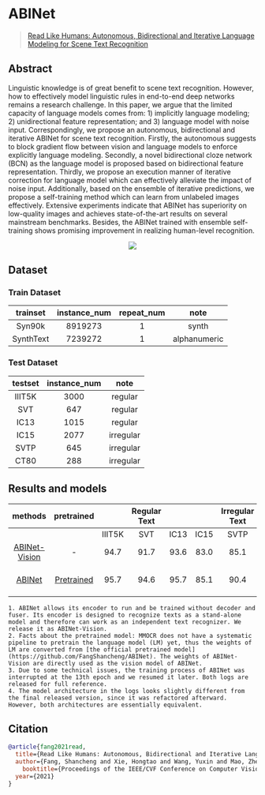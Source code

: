 # ABINet

>[Read Like Humans: Autonomous, Bidirectional and Iterative Language Modeling for Scene Text Recognition](https://arxiv.org/abs/2103.06495)

<!-- [ALGORITHM] -->
## Abstract

Linguistic knowledge is of great benefit to scene text recognition. However, how to effectively model linguistic rules in end-to-end deep networks remains a research challenge. In this paper, we argue that the limited capacity of language models comes from: 1) implicitly language modeling; 2) unidirectional feature representation; and 3) language model with noise input. Correspondingly, we propose an autonomous, bidirectional and iterative ABINet for scene text recognition. Firstly, the autonomous suggests to block gradient flow between vision and language models to enforce explicitly language modeling. Secondly, a novel bidirectional cloze network (BCN) as the language model is proposed based on bidirectional feature representation. Thirdly, we propose an execution manner of iterative correction for language model which can effectively alleviate the impact of noise input. Additionally, based on the ensemble of iterative predictions, we propose a self-training method which can learn from unlabeled images effectively. Extensive experiments indicate that ABINet has superiority on low-quality images and achieves state-of-the-art results on several mainstream benchmarks. Besides, the ABINet trained with ensemble self-training shows promising improvement in realizing human-level recognition.

<div align=center>
<img src="https://user-images.githubusercontent.com/22607038/145804331-9ae955dc-0d3b-41eb-a6b2-dc7c9f7c1bef.png"/>
</div>

## Dataset

### Train Dataset

| trainset  | instance_num | repeat_num |     note     |
| :-------: | :----------: | :--------: | :----------: |
|  Syn90k   |   8919273    |     1      |    synth     |
| SynthText |   7239272    |     1      | alphanumeric |

### Test Dataset

| testset | instance_num |   note    |
| :-----: | :----------: | :-------: |
| IIIT5K  |     3000     |  regular  |
|   SVT   |     647      |  regular  |
|  IC13   |     1015     |  regular  |
|  IC15   |     2077     | irregular |
|  SVTP   |     645      | irregular |
|  CT80   |     288      | irregular |

## Results and models

|                                                         methods                                                          |                                            pretrained                                            |        | Regular Text |       |       | Irregular Text |       | download                                                                                                                                                                                                                                                              |
| :----------------------------------------------------------------------------------------------------------------------: | :----------------------------------------------------------------------------------------------: | :----: | :----------: | :---: | :---: | :------------: | :---: | :-------------------------------------------------------------------------------------------------------------------------------------------------------------------------------------------------------------------------------------------------------------------- |
|                                                                                                                          |                                                                                                  | IIIT5K |     SVT      | IC13  | IC15  |      SVTP      | CT80  |                                                                                                                                                                                                                                                                       |
| [ABINet-Vision](https://github.com/open-mmlab/mmocr/tree/master/configs/textrecog/abinet/abinet_vision_only_academic.py) |                                                -                                                 |  94.7  |     91.7     | 93.6  | 83.0  |      85.1      | 86.5  | [model](https://download.openmmlab.com/mmocr/textrecog/abinet/abinet_vision_only_academic-e6b9ea89.pth) \| [log](https://download.openmmlab.com/mmocr/textrecog/abinet/20211201_195512.log)                                                                           |
|          [ABINet](https://github.com/open-mmlab/mmocr/tree/master/configs/textrecog/abinet/abinet_academic.py)           | [Pretrained](https://download.openmmlab.com/mmocr/textrecog/abinet/abinet_pretrain-1bed979b.pth) |  95.7  |     94.6     | 95.7  | 85.1  |      90.4      | 90.3  | [model](https://download.openmmlab.com/mmocr/textrecog/abinet/abinet_academic-f718abf6.pth) \| [log1](https://download.openmmlab.com/mmocr/textrecog/abinet/20211210_095832.log) \| [log2](https://download.openmmlab.com/mmocr/textrecog/abinet/20211213_131724.log) |

```{note}
1. ABINet allows its encoder to run and be trained without decoder and fuser. Its encoder is designed to recognize texts as a stand-alone model and therefore can work as an independent text recognizer. We release it as ABINet-Vision.
2. Facts about the pretrained model: MMOCR does not have a systematic pipeline to pretrain the language model (LM) yet, thus the weights of LM are converted from [the official pretrained model](https://github.com/FangShancheng/ABINet). The weights of ABINet-Vision are directly used as the vision model of ABINet.
3. Due to some technical issues, the training process of ABINet was interrupted at the 13th epoch and we resumed it later. Both logs are released for full reference.
4. The model architecture in the logs looks slightly different from the final released version, since it was refactored afterward. However, both architectures are essentially equivalent.
```

## Citation

```bibtex
@article{fang2021read,
  title={Read Like Humans: Autonomous, Bidirectional and Iterative Language Modeling for Scene Text Recognition},
  author={Fang, Shancheng and Xie, Hongtao and Wang, Yuxin and Mao, Zhendong and Zhang, Yongdong},
    booktitle={Proceedings of the IEEE/CVF Conference on Computer Vision and Pattern Recognition},
  year={2021}
}
```
